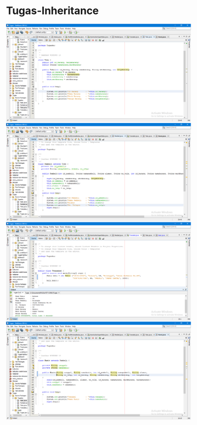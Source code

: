 # Tugas-Inheritance
![alt text](https://github.com/wahyuutami/Tugas-Inheritance/blob/master/toko.PNG)
![alt text](https://github.com/wahyuutami/Tugas-Inheritance/blob/master/pembeli.PNG)
![alt text](https://github.com/wahyuutami/Tugas-Inheritance/blob/master/transaksi.PNG)
![alt text](https://github.com/wahyuutami/Tugas-Inheritance/blob/master/kasir.PNG)
